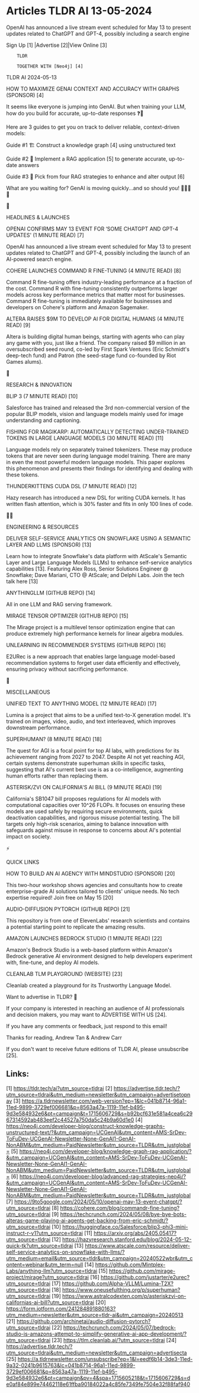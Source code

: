 # Articles TLDR AI 13-05-2024

OpenAI has announced a live stream event scheduled for May 13 to
present updates related to ChatGPT and GPT-4, possibly including a
search engine  

 Sign Up [1] |Advertise [2]|View Online [3] 

		TLDR 

		TOGETHER WITH [Neo4j] [4]

TLDR AI 2024-05-13

 HOW TO MAXIMIZE GENAI CONTEXT AND ACCURACY WITH GRAPHS (SPONSOR) [4] 

 It seems like everyone is jumping into GenAI. But when training your
LLM, how do you build for accurate, up-to-date responses ❓🤔

Here are 3 guides to get you on track to deliver reliable,
context-driven models:

Guide #1 🏗️ Construct a knowledge graph [4] using unstructured
text

Guide #2 💬 Implement a RAG application [5] to generate accurate,
up-to-date answers

Guide #3 🧠 Pick from four RAG strategies to enhance and alter
output [6]

What are you waiting for? GenAI is moving quickly...and so should you!
🏃🏻‍♀️💨

🚀 

HEADLINES & LAUNCHES

 OPENAI CONFIRMS MAY 13 EVENT FOR ‘SOME CHATGPT AND GPT-4 UPDATES'
(1 MINUTE READ) [7] 

 OpenAI has announced a live stream event scheduled for May 13 to
present updates related to ChatGPT and GPT-4, possibly including the
launch of an AI-powered search engine. 

 COHERE LAUNCHES COMMAND R FINE-TUNING (4 MINUTE READ) [8] 

 Command R fine-tuning offers industry-leading performance at a
fraction of the cost. Command R with fine-tuning consistently
outperforms larger models across key performance metrics that matter
most for businesses. Command R fine-tuning is immediately available
for businesses and developers on Cohere's platform and Amazon
Sagemaker. 

 ALTERA RAISES $9M TO DEVELOP AI FOR DIGITAL HUMANS (4 MINUTE READ)
[9] 

 Altera is building digital human beings, starting with agents who can
play any game with you, just like a friend. The company raised $9
million in an oversubscribed seed round, co-led by First Spark
Ventures (Eric Schmidt's deep-tech fund) and Patron (the seed-stage
fund co-founded by Riot Games alums). 

🧠 

RESEARCH & INNOVATION

 BLIP 3 (7 MINUTE READ) [10] 

 Salesforce has trained and released the 3rd non-commercial version of
the popular BLIP models, vision and language models mainly used for
image understanding and captioning. 

 FISHING FOR MAGIKARP: AUTOMATICALLY DETECTING UNDER-TRAINED TOKENS IN
LARGE LANGUAGE MODELS (30 MINUTE READ) [11] 

 Language models rely on separately trained tokenizers. These may
produce tokens that are never seen during language model training.
There are many in even the most powerful modern language models. This
paper explores this phenomenon and presents their findings for
identifying and dealing with these tokens. 

 THUNDERKITTENS CUDA DSL (7 MINUTE READ) [12] 

 Hazy research has introduced a new DSL for writing CUDA kernels. It
has written flash attention, which is 30% faster and fits in only 100
lines of code. 

🧑‍💻 

ENGINEERING & RESOURCES

 DELIVER SELF-SERVICE ANALYTICS ON SNOWFLAKE USING A SEMANTIC LAYER
AND LLMS (SPONSOR) [13] 

 Learn how to integrate Snowflake's data platform with AtScale's
Semantic Layer and Large Language Models (LLMs) to enhance
self-service analytics capabilities [13]. Featuring Alex Ross, Senior
Solutions Engineer @ Snowflake; Dave Mariani, CTO @ AtScale; and
Delphi Labs. Join the tech talk here [13] 

 ANYTHINGLLM (GITHUB REPO) [14] 

 All in one LLM and RAG serving framework. 

 MIRAGE TENSOR OPTIMIZER (GITHUB REPO) [15] 

 The Mirage project is a multilevel tensor optimization engine that
can produce extremely high performance kernels for linear algebra
modules. 

 UNLEARNING IN RECOMMENDER SYSTEMS (GITHUB REPO) [16] 

 E2URec is a new approach that enables large language model-based
recommendation systems to forget user data efficiently and
effectively, ensuring privacy without sacrificing performance. 

🎁 

MISCELLANEOUS

 UNIFIED TEXT TO ANYTHING MODEL (12 MINUTE READ) [17] 

 Lumina is a project that aims to be a unified text-to-X generation
model. It's trained on images, video, audio, and text interleaved,
which improves downstream performance. 

 SUPERHUMAN? (8 MINUTE READ) [18] 

 The quest for AGI is a focal point for top AI labs, with predictions
for its achievement ranging from 2027 to 2047. Despite AI not yet
reaching AGI, certain systems demonstrate superhuman skills in
specific tasks, suggesting that AI's current best use is as a
co-intelligence, augmenting human efforts rather than replacing them. 

 ASTERISK/ZVI ON CALIFORNIA'S AI BILL (9 MINUTE READ) [19] 

 California's SB1047 bill proposes regulations for AI models with
computational capacities over 10^26 FLOPs. It focuses on ensuring
these models are used safely by requiring secure environments, quick
deactivation capabilities, and rigorous misuse potential testing. The
bill targets only high-risk scenarios, aiming to balance innovation
with safeguards against misuse in response to concerns about AI's
potential impact on society. 

⚡ 

QUICK LINKS

 HOW TO BUILD AN AI AGENCY WITH MINDSTUDIO (SPONSOR) [20] 

 This two-hour workshop shows agencies and consultants how to create
enterprise-grade AI solutions tailored to clients' unique needs. No
tech expertise required! Join free on May 15 [20] 

 AUDIO-DIFFUSION PYTORCH (GITHUB REPO) [21] 

 This repository is from one of ElevenLabs' research scientists and
contains a potential starting point to replicate the amazing results. 

 AMAZON LAUNCHES BEDROCK STUDIO (1 MINUTE READ) [22] 

 Amazon's Bedrock Studio is a web-based platform within Amazon's
Bedrock generative AI environment designed to help developers
experiment with, fine-tune, and deploy AI models. 

 CLEANLAB TLM PLAYGROUND (WEBSITE) [23] 

 Cleanlab created a playground for its Trustworthy Language Model. 

Want to advertise in TLDR? 📰

 If your company is interested in reaching an audience of AI
professionals and decision makers, you may want to ADVERTISE WITH US
[24]. 

 If you have any comments or feedback, just respond to this email! 

Thanks for reading, 
Andrew Tan & Andrew Carr 

If you don't want to receive future editions of TLDR AI,
please unsubscribe [25]. 

 

Links:
------
[1] https://tldr.tech/ai?utm_source=tldrai
[2] https://advertise.tldr.tech/?utm_source=tldrai&utm_medium=newsletter&utm_campaign=advertisetopnav
[3] https://a.tldrnewsletter.com/web-version?ep=1&lc=041b8714-96a1-11ed-9899-3729ef006681&p=8563a47a-1119-11ef-b495-9d3e584932e6&pt=campaign&t=1715606729&s=b92bcf631e581a4cea6c2967314592ab483eef2c44527a750da5c24b9a60d1e0
[4] https://neo4j.com/developer-blog/construct-knowledge-graphs-unstructured-text/?&utm_campaign=UCGenAI&utm_content=AMS-SrDev-ToFuDev-UCGenAI-Newsletter-None-GenAI1-GenAI-NonABM&utm_medium=PaidNewsletter&utm_source=TLDR&utm_justglobal=
[5] https://neo4j.com/developer-blog/knowledge-graph-rag-application/?&utm_campaign=UCGenAI&utm_content=AMS-SrDev-ToFuDev-UCGenAI-Newsletter-None-GenAI1-GenAI-NonABM&utm_medium=PaidNewsletter&utm_source=TLDR&utm_justglobal=
[6] https://neo4j.com/developer-blog/advanced-rag-strategies-neo4j/?&utm_campaign=UCGenAI&utm_content=AMS-SrDev-ToFuDev-UCGenAI-Newsletter-None-GenAI1-GenAI-NonABM&utm_medium=PaidNewsletter&utm_source=TLDR&utm_justglobal
[7] https://9to5google.com/2024/05/10/openai-may-13-event-chatgpt/?utm_source=tldrai
[8] https://cohere.com/blog/commandr-fine-tuning?utm_source=tldrai
[9] https://techcrunch.com/2024/05/08/bye-bye-bots-alteras-game-playing-ai-agents-get-backing-from-eric-schmidt/?utm_source=tldrai
[10] https://huggingface.co/Salesforce/blip3-phi3-mini-instruct-r-v1?utm_source=tldrai
[11] https://arxiv.org/abs/2405.05417?utm_source=tldrai
[12] https://hazyresearch.stanford.edu/blog/2024-05-12-quick-tk?utm_source=tldrai
[13] https://www.atscale.com/resource/deliver-self-service-analytics-on-snowflake-with-llms/?utm_medium=email&utm_source=tldr&utm_campaign=20240522wbr&utm_content=webinar&utm_term=null
[14] https://github.com/Mintplex-Labs/anything-llm?utm_source=tldrai
[15] https://github.com/mirage-project/mirage?utm_source=tldrai
[16] https://github.com/justarter/e2urec?utm_source=tldrai
[17] https://github.com/Alpha-VLLM/Lumina-T2X?utm_source=tldrai
[18] https://www.oneusefulthing.org/p/superhuman?utm_source=tldrai
[19] https://www.astralcodexten.com/p/asteriskzvi-on-californias-ai-bill?utm_source=tldrai
[20] https://form.jotform.com/241284891880163?utm_medium=newsletter&utm_source=tldr-ai&utm_campaign=20240513
[21] https://github.com/archinetai/audio-diffusion-pytorch?utm_source=tldrai
[22] https://techcrunch.com/2024/05/07/bedrock-studio-is-amazons-attempt-to-simplify-generative-ai-app-development/?utm_source=tldrai
[23] https://tlm.cleanlab.ai/?utm_source=tldrai
[24] https://advertise.tldr.tech/?utm_source=tldrai&utm_medium=newsletter&utm_campaign=advertisecta
[25] https://a.tldrnewsletter.com/unsubscribe?ep=1&l=eedf6b14-3de3-11ed-9a32-0241b9615763&lc=041b8714-96a1-11ed-9899-3729ef006681&p=8563a47a-1119-11ef-b495-9d3e584932e6&pt=campaign&pv=4&spa=1715605218&t=1715606729&s=de0af84e899e74462118e61ffba90184022a4c85fe7349fe7504e32f88faf940